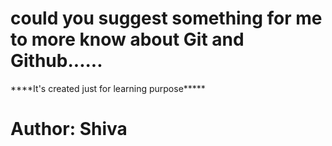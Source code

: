 # could you suggest something for me to more know about Git and Github......
<p> ****It's created just for learning purpose***** <br> <h1>Author: Shiva</h1></p>

